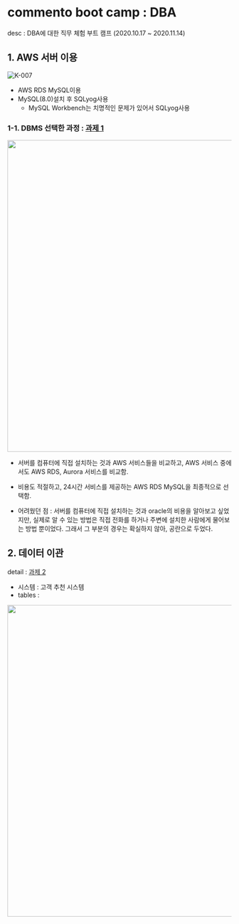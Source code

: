 # commento boot camp : DBA
desc : DBA에 대한 직무 체험 부트 캠프 (2020.10.17 ~ 2020.11.14)

## 1. AWS 서버 이용
![K-007](https://user-images.githubusercontent.com/52481037/98964044-aff86a80-254b-11eb-95c0-41b73068e981.jpg)
* AWS RDS MySQL이용
* MySQL(8.0)설치 후 SQLyog사용 
  * MySQL Workbench는 치명적인 문제가 있어서 SQLyog사용

### 1-1. DBMS 선택한 과정 : [과제 1](https://github.com/mong-head/commento_boot_camp_DBA/blob/master/%EA%B3%BC%EC%A0%9C1/%EB%B0%B0%EC%9C%A0%EC%A7%84_%EA%B3%BC%EC%A0%9C1.pdf)

<p align="center"><img src = "https://user-images.githubusercontent.com/52481037/98965848-de774500-254d-11eb-822d-ec5315387476.jpg" align="center" width="700px" ></p>

* 서버를 컴퓨터에 직접 설치하는 것과 AWS 서비스들을 비교하고, AWS 서비스 중에서도 AWS RDS, Aurora 서비스를 비교함.

* 비용도 적절하고, 24시간 서비스를 제공하는 AWS RDS MySQL을 최종적으로 선택함.   
* 어려웠던 점 : 서버를 컴퓨터에 직접 설치하는 것과 oracle의 비용을 알아보고 싶었지만, 실제로 알 수 있는 방법은 직접 전화를 하거나 주변에 설치한 사람에게 물어보는 방법 뿐이었다. 그래서 그 부분의 경우는 확실하지 않아, 공란으로 두었다.

## 2. 데이터 이관

detail : [과제 2](https://github.com/mong-head/commento_boot_camp_DBA/blob/master/%EA%B3%BC%EC%A0%9C2/%EA%B3%BC%EC%A0%9C2_%EB%B0%B0%EC%9C%A0%EC%A7%84_1%EC%B0%A8.pdf)
* 시스템 : 고객 추천 시스템
* tables : 
<p align="center"><img src = "https://user-images.githubusercontent.com/52481037/98969712-7a0ab480-2552-11eb-928c-1d2b6bbc039c.jpg" align="center" width="700px" ></p>

